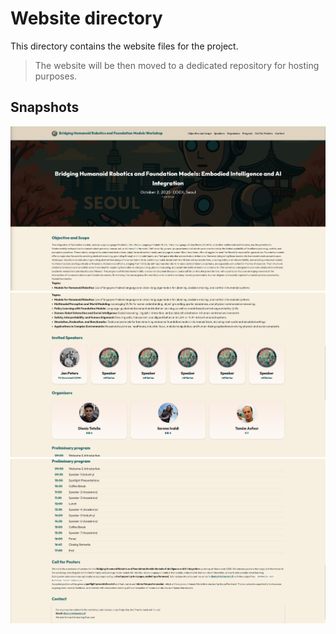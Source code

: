 # Website directory
This directory contains the website files for the project.

> The website will be then moved to a dedicated repository for hosting purposes.

## Snapshots
![alt text](snapshots/snapshot_0.png)
![alt text](snapshots/snapshot_1.png)
![alt text](snapshots/snapshot_2.png)